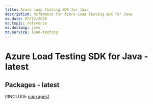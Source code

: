 ```yaml
---
title: Azure Load Testing SDK for Java
description: Reference for Azure Load Testing SDK for Java
ms.date: 07/12/2025
ms.topic: reference
ms.devlang: java
ms.service: load-testing
---
```

# Azure Load Testing SDK for Java - latest
## Packages - latest
[!INCLUDE [packages](load-testing-index.md)]